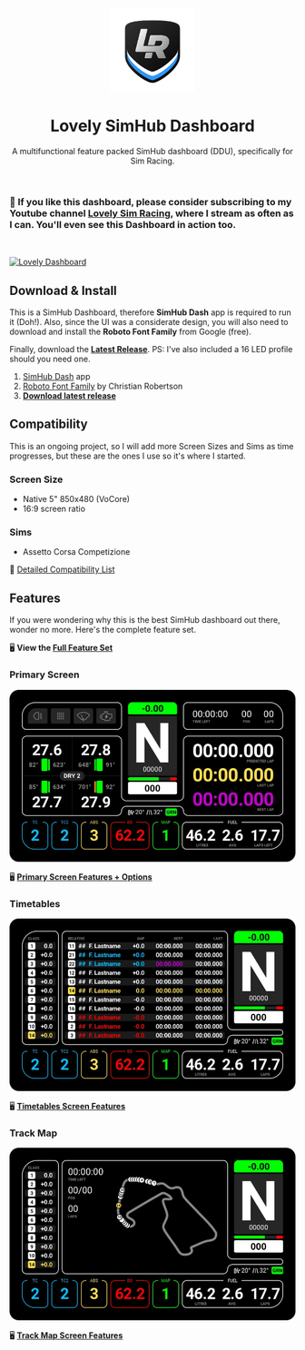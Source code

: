 <p align="center">
<img width="150" height="150" alt="Lovely Sim Racing" src="images/lr-logo-small.png">
</p>

<h1 align="center">Lovely SimHub Dashboard</h1>

<p align="center">
A multifunctional feature packed SimHub dashboard (DDU), specifically for Sim Racing.
</p>

<br/>

### 🔌 If you like this dashboard, please consider subscribing to my Youtube channel [Lovely Sim Racing](http://j76.me/LSR), where I stream as often as I can. You'll even see this Dashboard in action too.

<br/>

[![Lovely Dashboard](https://img.youtube.com/vi/_XAIlmhVY0s/0.jpg)](https://www.youtube.com/watch?v=_XAIlmhVY0s)

## Download & Install
This is a SimHub Dashboard, therefore **SimHub Dash** app is required to run it (Doh!). Also, since the UI was a considerate design, you will also need to download and install the **Roboto Font Family** from Google (free).

Finally, download the [**Latest Release**](https://github.com/cdemetriadis/lovely-dashboard/releases). PS: I've also included a 16 LED profile should you need one.

1. [SimHub Dash](https://www.simhubdash.com) app
2. [Roboto Font Family](https://fonts.google.com/specimen/Roboto) by Christian Robertson
3. [**Download latest release**](https://github.com/cdemetriadis/lovely-dashboard/releases)

## Compatibility
This is an ongoing project, so I will add more Screen Sizes and Sims as time progresses, but these are the ones I use so it's where I started.

### Screen Size
* Native 5" 850x480 (VoCore)
* 16:9 screen ratio

### Sims
* Assetto Corsa Competizione

🧬 [Detailed Compatibility List](compatibility.md)

## Features
If you were wondering why this is the best SimHub dashboard out there, wonder no more. Here's the complete feature set.

🖥 **View the [Full Feature Set](features.md)**

### Primary Screen
[![Primary Screen](images/Primary.jpg)](primary.md)

🖥 **[Primary Screen Features + Options](primary.md)**

### Timetables
[![Timetables](images/AlternateTimetables.jpg)](timetables.md)

🖥 **[Timetables Screen Features](timetables.md)**


### Track Map
[![Primary Screen](images/AlternateMap.jpg)](track-map.md)

🖥 **[Track Map Screen Features](track-map.md)**